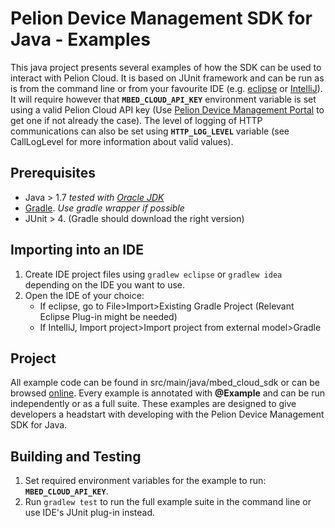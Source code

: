 # Pelion Device Management SDK for Java - Examples

This java project presents several examples of how the SDK can be used to interact with Pelion Cloud.
It is based on JUnit framework and can be run as is from the command line or from your favourite IDE (e.g. [eclipse](https://www.eclipse.org/) or [IntelliJ](https://www.jetbrains.com/idea/)).
It will require however that **`MBED_CLOUD_API_KEY`** environment variable is set using a valid Pelion Cloud API key (Use [Pelion Device Management Portal](https://portal.mbedcloud.com/) to get one if not already the case).
The level of logging of HTTP communications can also be set using **`HTTP_LOG_LEVEL`** variable (see CallLogLevel for more information about valid values).

## Prerequisites
* Java > 1.7   _tested with [Oracle JDK](http://www.oracle.com/technetwork/java/javase/downloads/index.html)_
* [Gradle](https://gradle.org/). _Use gradle wrapper if possible_
* JUnit > 4. (Gradle should download the right version)


## Importing into an IDE
1. Create IDE project files using ```gradlew eclipse``` or ```gradlew idea``` depending on the IDE you want to use.
2. Open the IDE of your choice:
    * If eclipse, go to File>Import>Existing Gradle Project (Relevant Eclipse Plug-in might be needed)
    * If IntelliJ, Import project>Import project from external model>Gradle

## Project
All example code can be found in src/main/java/mbed_cloud_sdk or can be browsed [online](https://armmbed.github.io/mbed-cloud-sdk-java/examples).
Every example is annotated with **@Example** and can be run independently or as a full suite.
These examples are designed to give developers a headstart with developing with the Pelion Device Management SDK for Java.


## Building and Testing
1. Set required environment variables for the example to run:  **`MBED_CLOUD_API_KEY`**.
2. Run ```gradlew test``` to run the full example suite in the command line or use IDE's JUnit plug-in instead.
